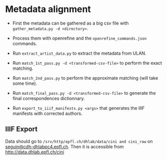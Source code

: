 # Metadata alignment

- First the metadata can be gathered as a big csv file with `gather_metadata.py -d <directory>`.

- Process them with openrefine and the `openrefine_commands.json` commands.

- Run `extract_artist_data.py` to extract the metadata from ULAN.

- Run `match_1st_pass.py -d <transformed-csv-file>` to perform the exact matching.

- Run `match_2nd_pass.py` to perform the approximate matching (will take some time).

- Run `match_final_pass.py -d <transformed-csv-file>` to generate the final correspondences dictionnary.

- Run `export_to_iiif_manifests.py <args>` that generates the IIIF manifests with corrected authors.


## IIIF Export

Data should go to `/srv/http/epfl.ch/dhlab/data/cini and cini_raw` on seguin@cdh-dhlabpc4.epfl.ch.
Then it is accessible from http://data.dhlab.epfl.ch/cini
